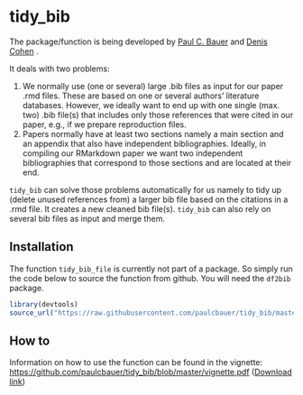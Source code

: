 
<!-- README.md is generated from README.Rmd. Please edit that file -->

# tidy\_bib

The package/function is being developed by [Paul C.
Bauer](http://paulcbauer.eu/) and [Denis
Cohen](https://denis-cohen.github.io/) .

It deals with two problems:

1.  We normally use (one or several) large .bib files as input for our
    paper .rmd files. These are based on one or several authors’
    literature databases. However, we ideally want to end up with one
    single (max. two) .bib file(s) that includes only those references
    that were cited in our paper, e.g., if we prepare reproduction
    files.
2.  Papers normally have at least two sections namely a main section and
    an appendix that also have independent bibliographies. Ideally, in
    compiling our RMarkdown paper we want two independent bibliographies
    that correspond to those sections and are located at their end.

`tidy_bib` can solve those problems automatically for us namely to tidy
up (delete unused references from) a larger bib file based on the
citations in a .rmd file. It creates a new cleaned bib file(s).
`tidy_bib` can also rely on several bib files as input and merge them.

## Installation

The function `tidy_bib_file` is currently not part of a package. So
simply run the code below to source the function from github. You will
need the `df2bib` package.

``` r
library(devtools)
source_url("https://raw.githubusercontent.com/paulcbauer/tidy_bib/master/tidy_bib.R")
```

## How to

Information on how to use the function can be found in the vignette:
<https://github.com/paulcbauer/tidy_bib/blob/master/vignette.pdf>
([Download
link](https://github.com/paulcbauer/tidy_bib/raw/master/vignette.pdf))
